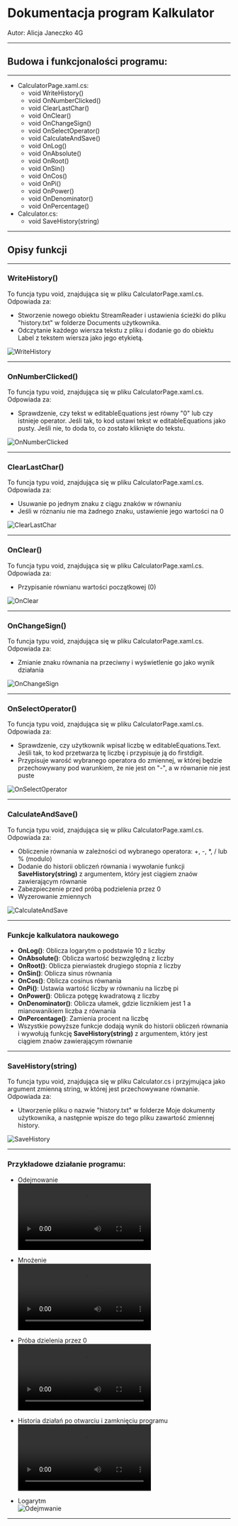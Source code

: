 # Dokumentacja program Kalkulator
Autor: Alicja Janeczko 4G

___

## Budowa i funkcjonalości programu:

___

* CalculatorPage.xaml.cs:
  * void WriteHistory()
  * void OnNumberClicked()
  * void ClearLastChar()
  * void OnClear()
  * void OnChangeSign()
  * void OnSelectOperator()
  * void CalculateAndSave()
  * void OnLog()
  * void OnAbsolute()
  * void OnRoot()
  * void OnSin()
  * void OnCos()
  * void OnPi()
  * void OnPower()
  * void OnDenominator()
  * void OnPercentage()
* Calculator.cs:
  * void SaveHistory(string)

___

## Opisy funkcji

___

### WriteHistory()
To funcja typu void, znajdująca się w pliku CalculatorPage.xaml.cs. Odpowiada za:
* Stworzenie nowego obiektu StreamReader i ustawienia ścieżki do pliku "history.txt" w folderze Documents użytkownika.
* Odczytanie każdego wiersza tekstu z pliku i dodanie go do obiektu Label z tekstem wiersza jako jego etykietą.

![WriteHistory](images/wh1.png)

___

### OnNumberClicked()
To funcja typu void, znajdująca się w pliku CalculatorPage.xaml.cs. Odpowiada za:

* Sprawdzenie, czy tekst w editableEquations jest równy "0" lub czy istnieje operator. Jeśli tak, to kod ustawi tekst w editableEquations jako pusty. Jeśli nie, to doda to, co zostało kliknięte do tekstu.

![OnNumberClicked](images/onc2.png)

___

### ClearLastChar()
To funcja typu void, znajdująca się w pliku CalculatorPage.xaml.cs. Odpowiada za:

* Usuwanie po jednym znaku z ciągu znaków w równaniu
* Jeśli w róznaniu nie ma żadnego znaku, ustawienie jego wartości na 0

![ClearLastChar](images/clc3.PNG)
___

### OnClear()
To funcja typu void, znajdująca się w pliku CalculatorPage.xaml.cs. Odpowiada za:

* Przypisanie równianu wartości początkowej (0)
 
![OnClear](images/oc4.PNG)
___

### OnChangeSign()
To funcja typu void, znajdująca się w pliku CalculatorPage.xaml.cs. Odpowiada za:

* Zmianie znaku równania na przeciwny i wyświetlenie go jako wynik działania

![OnChangeSign](images/ocs5.PNG)

___

### OnSelectOperator()
To funcja typu void, znajdująca się w pliku CalculatorPage.xaml.cs. Odpowiada za:

* Sprawdzenie, czy użytkownik wpisał liczbę w editableEquations.Text. Jeśli tak, to kod przetwarza tę liczbę i przypisuje ją do firstdigit.
* Przypisuje warość wybranego operatora do zmiennej, w której będzie przechowywany pod warunkiem, że nie jest on "-", a w równanie nie jest puste

![OnSelectOperator](images/oso6.PNG)

___

### CalculateAndSave()
To funcja typu void, znajdująca się w pliku CalculatorPage.xaml.cs. Odpowiada za:

* Obliczenie równania w zależności od wybranego operatora: +, -, *, / lub % (modulo)
* Dodanie do historii obliczeń równania i wywołanie funkcji **SaveHistory(string)** z argumentem, który jest ciągiem znaów zawierającym równanie
* Zabezpieczenie przed próbą podzielenia przez 0
* Wyzerowanie zmiennych
  
![CalculateAndSave](images/cas7.PNG)
___

### Funkcje kalkulatora naukowego
* **OnLog()**: Oblicza logarytm o podstawie 10 z liczby
* **OnAbsolute()**: Oblicza wartość bezwzględną z liczby
* **OnRoot()**: Oblicza pierwiastek drugiego stopnia z liczby
* **OnSin()**: Oblicza sinus równania
* **OnCos()**: Oblicza cosinus równania
* **OnPi()**: Ustawia wartość liczby w równaniu na liczbę pi
* **OnPower()**: Oblicza potęgę kwadratową z liczby
* **OnDenominator()**: Oblicza ułamek, gdzie licznikiem jest 1 a mianowanikiem liczba z równania
* **OnPercentage()**: Zamienia procent na liczbę
* Wszystkie powyższe funkcje dodają wynik do historii obliczeń równania i wywołują funkcję **SaveHistory(string)** z argumentem, który jest ciągiem znaów zawierającym równanie
___

### SaveHistory(string)
To funcja typu void, znajdująca się w pliku Calculator.cs i przyjmująca jako argument zmienną string, w której jest przechowywane równanie. Odpowiada za:

* Utworzenie pliku o nazwie "history.txt" w folderze Moje dokumenty użytkownika, a następnie wpisze do tego pliku zawartość zmiennej history.
 
![SaveHistory](images/sh8.PNG)
___

### Przykładowe działanie programu: 

* Odejmowanie  
![Odejmwanie](images/minus.mp4)

* Mnożenie  
![Mnożenie](images/mnozenie.mp4)

* Próba dzielenia przez 0  
![Odejmwanie](images/dzielenie0.mp4)

* Historia działań po otwarciu i zamknięciu programu  
![Odejmwanie](images/historia.mp4)

* Logarytm  
![Odejmwanie](images/log.PNG)

___
